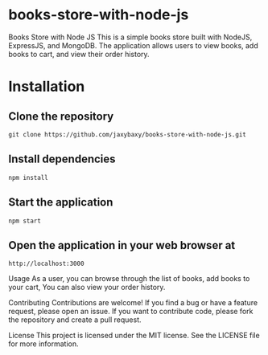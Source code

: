 # books-store-with-node-js
Books Store with Node JS
This is a simple books store built with NodeJS, ExpressJS, and MongoDB. The application allows users to view books, add books to cart, and view their order history.

# Installation
## Clone the repository
```
git clone https://github.com/jaxybaxy/books-store-with-node-js.git
```
## Install dependencies
```
npm install
```
## Start the application
```
npm start
```
## Open the application in your web browser at
```
http://localhost:3000
```

Usage
As a user, you can browse through the list of books, add books to your cart, You can also view your order history.

Contributing
Contributions are welcome! If you find a bug or have a feature request, please open an issue. If you want to contribute code, please fork the repository and create a pull request.

License
This project is licensed under the MIT license. See the LICENSE file for more information.
